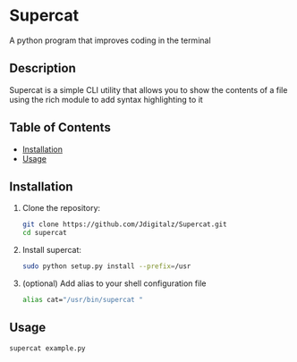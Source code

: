 # Supercat

A python program that improves coding in the terminal

## Description

Supercat is a simple CLI utility that allows you to show the contents of a file using the rich module to add syntax highlighting to it 

## Table of Contents
- [Installation](#installation)
- [Usage](#usage)

## Installation

1. Clone the repository:
   ```bash
   git clone https://github.com/Jdigitalz/Supercat.git
   cd supercat
2. Install supercat:
   ```bash
   sudo python setup.py install --prefix=/usr
3. (optional) Add alias to your shell configuration file
   ```bash
   alias cat="/usr/bin/supercat "

## Usage
  ```bash
  supercat example.py
 
